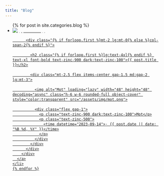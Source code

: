 ```yaml
---
title: "Blog"
---
```


<section class="mx-auto max-w-6xl px-4 pt-20">
  <ul class="grid grid-cols-1 gap-x-6 gap-y-6 sm:grid-cols-2 sm:gap-y-16 lg:grid-cols-3">
    {% for post in site.categories.blog %}
    <li class="{% if forloop.first %}col-span-full{% endif %}">
      <a href="{{ post.url }}">
        <div class="{% if forloop.first %}space-y-2 md:grid md:grid-cols-3 md:gap-4{% else %}space-y-2{% endif %}">
          <img alt="{{ post.title }}" loading="lazy" width="395" height="208" decoding="async" class="col-span-2 w-full object-cover rounded lg:rounded-md" style="color:transparent" src="{{ post.image }}">

          <div class="{% if forloop.first %}mt-2 lg:mt-0{% else %}col-span-2{% endif %}">

            <h2 class="{% if forloop.first %}lg:text-4xl{% endif %} text-xl font-bold text-zinc-900 dark:text-zinc-100">{{ post.title }}</h2>

            <div class="mt-2.5 flex items-center gap-1.5 md:gap-2 lg:mt-3">

              <img alt="Mot" loading="lazy" width="48" height="48" decoding="async" class="h-6 w-6 rounded-full object-cover" style="color:transparent" src="/assets/img/mot.png">

              <div class="flex gap-1">
                <p class="text-zinc-900 dark:text-zinc-100">Mot</p>
                <p class="text-zinc-500">
                  <time datetime="2023-09-14">· {{ post.date || date: "%B %d, %Y" }}</time>
                </p>
              </div>
            </div>
          </div>
        </div>
      </a>
    </li>
    {% endfor %}
  </ul>
</section>
